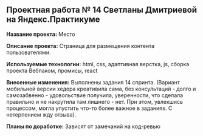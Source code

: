## Проектная работа № 14 Светланы Дмитриевой на Яндекс.Практикуме

**Название проекта:** Место

<!-- **Ссылка на проект:** https://svetdmi.github.io/mesto/ -->

**Описание проекта:** Страница для размещения контента пользователями.

**Используемые технологии:** html, css, адаптивная верстка, js, сборка проекта Вебпаком, промисы, react

**Внесенные изменения:** Выполнены задания 14 спринта. (Вариант мобильной версии хедера креативила сама, без консультаций - долго и самозабвенно - удовольствие получила, уверенности, что сделала правильно и не накрутила там лишнего - нет. При этом, увлекшись процессом, могла упустить что-то более важное в заданиях. С нетерпением жду отзыва).

**Планы по доработке:** Зависят от замечаний на код-ревью
